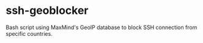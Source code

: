 # ssh-geoblocker

Bash script using MaxMind's GeoIP database to block SSH connection from specific countries.